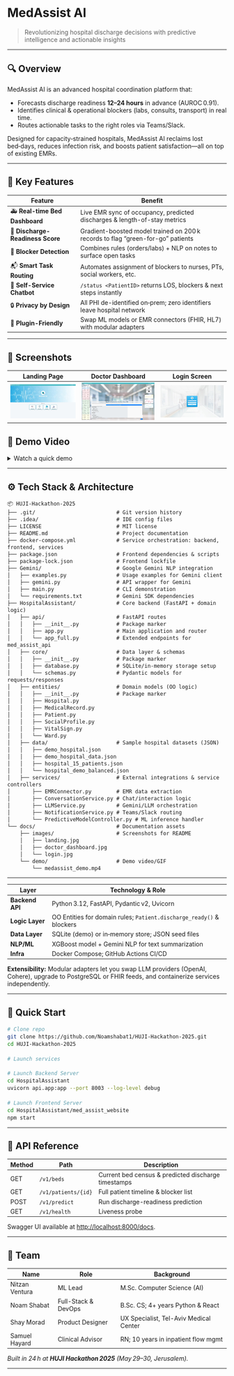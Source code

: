 # MedAssist AI 

> Revolutionizing hospital discharge decisions with predictive intelligence and actionable insights

---

## 🔍 Overview

MedAssist AI is an advanced hospital coordination platform that:

* Forecasts discharge readiness **12–24 hours** in advance (AUROC 0.91).
* Identifies clinical & operational blockers (labs, consults, transport) in real time.
* Routes actionable tasks to the right roles via Teams/Slack.

Designed for capacity‑strained hospitals, MedAssist AI reclaims lost bed‑days, reduces infection risk, and boosts patient satisfaction—all on top of existing EMRs.

---

## 🌟 Key Features

| Feature                          | Benefit                                                                         |
| -------------------------------- | ------------------------------------------------------------------------------- |
| 🚑 **Real-time Bed Dashboard**   | Live EMR sync of occupancy, predicted discharges & length-of-stay metrics       |
| 🤖 **Discharge-Readiness Score** | Gradient-boosted model trained on 200 k records to flag “green-for-go” patients |
| 📝 **Blocker Detection**         | Combines rules (orders/labs) + NLP on notes to surface open tasks               |
| 📬 **Smart Task Routing**        | Automates assignment of blockers to nurses, PTs, social workers, etc.           |
| 💬 **Self-Service Chatbot**      | `/status <PatientID>` returns LOS, blockers & next steps instantly              |
| 🔒 **Privacy by Design**         | All PHI de-identified on‑prem; zero identifiers leave hospital network          |
| 🔌 **Plugin-Friendly**           | Swap ML models or EMR connectors (FHIR, HL7) with modular adapters              |

---

## 📸 Screenshots

| Landing Page                                                                                                                                | Doctor Dashboard                                                                                                                                         | Login Screen                                                                                                                              |
| ------------------------------------------------------------------------------------------------------------------------------------------- | -------------------------------------------------------------------------------------------------------------------------------------------------------- | ----------------------------------------------------------------------------------------------------------------------------------------- |
| <img src="docs/images/landing.jpg" alt="Landing Page" width="600" /> | <img src="docs/images/doctor_dashboard.jpg" alt="Doctor Dashboard" width="600" /> | <img src="docs/images/login.jpg" alt="Login Screen" width="600" /> |

## 🎥 Demo Video

<details>
<summary>Watch a quick demo</summary>

<p align="center">
  <video src="docs/demo/medassist_demo.mp4" controls width="600">
    Your browser does not support the video tag.
  </video>
</p>

</details>

---

## ⚙️ Tech Stack & Architecture

```plaintext
📦 HUJI-Hackathon-2025
├── .git/                          # Git version history
├── .idea/                         # IDE config files
├── LICENSE                        # MIT license
├── README.md                      # Project documentation
├── docker-compose.yml             # Service orchestration: backend, frontend, services
├── package.json                   # Frontend dependencies & scripts
├── package-lock.json              # Frontend lockfile
├── Gemini/                        # Google Gemini NLP integration
│   ├── examples.py                # Usage examples for Gemini client
│   ├── gemini.py                  # API wrapper for Gemini
│   ├── main.py                    # CLI demonstration
│   └── requirements.txt           # Gemini SDK dependencies
├── HospitalAssistant/             # Core backend (FastAPI + domain logic)
│   ├── api/                       # FastAPI routes
│   │   ├── __init__.py            # Package marker
│   │   ├── app.py                 # Main application and router
│   │   └── app_full.py            # Extended endpoints for med_assist_api
│   ├── core/                      # Data layer & schemas
│   │   ├── __init__.py            # Package marker
│   │   ├── database.py            # SQLite/in-memory storage setup
│   │   └── schemas.py             # Pydantic models for requests/responses
│   ├── entities/                  # Domain models (OO logic)
│   │   ├── __init__.py            # Package marker
│   │   ├── Hospital.py
│   │   ├── MedicalRecord.py
│   │   ├── Patient.py
│   │   ├── SocialProfile.py
│   │   ├── VitalSign.py
│   │   └── Ward.py
│   ├── data/                      # Sample hospital datasets (JSON)
│   │   ├── demo_hospital.json
│   │   ├── demo_hospital_data.json
│   │   ├── hospital_15_patients.json
│   │   └── hospital_demo_balanced.json
│   ├── services/                  # External integrations & service controllers
│       ├── EMRConnector.py        # EMR data extraction
│       ├── ConversationService.py # Chat/interaction logic
│       ├── LLMService.py          # Gemini/LLM orchestration
│       ├── NotificationService.py # Teams/Slack routing
│       └── PredictiveModelController.py # ML inference handler   
└── docs/                          # Documentation assets
    ├── images/                    # Screenshots for README
    │   ├── landing.jpg
    │   ├── doctor_dashboard.jpg
    │   └── login.jpg
    └── demo/                      # Demo video/GIF
        └── medassist_demo.mp4

````

---

| Layer           | Technology & Role                                                    |
|-----------------|----------------------------------------------------------------------|
| **Backend API** | Python 3.12, FastAPI, Pydantic v2, Uvicorn                           |
| **Logic Layer** | OO Entities for domain rules; `Patient.discharge_ready()` & blockers  |
| **Data Layer**  | SQLite (demo) or in‑memory store; JSON seed files                    |
| **NLP/ML**      | XGBoost model + Gemini NLP for text summarization                   |
| **Infra**       | Docker Compose; GitHub Actions CI/CD                                 |

**Extensibility:** Modular adapters let you swap LLM providers (OpenAI, Cohere), upgrade to PostgreSQL or FHIR feeds, and containerize services independently.

</details>

---


## 🚀 Quick Start
```bash
# Clone repo
git clone https://github.com/Noamshabat1/HUJI-Hackathon-2025.git
cd HUJI-Hackathon-2025

# Launch services

# Launch Backend Server
cd HospitalAssistant
uvicorn api.app:app --port 8003 --log-level debug

# Launch Frontend Server
cd HospitalAssistant/med_assist_website
npm start
````


---

## 📡 API Reference

| Method | Path                | Description                                         |
| ------ | ------------------- | --------------------------------------------------- |
| GET    | `/v1/beds`          | Current bed census & predicted discharge timestamps |
| GET    | `/v1/patients/{id}` | Full patient timeline & blocker list                |
| POST   | `/v1/predict`       | Run discharge-readiness prediction                  |
| GET    | `/v1/health`        | Liveness probe                                      |

Swagger UI available at [http://localhost:8000/docs](http://localhost:8000/docs).

---

## 👥 Team

| Name           | Role                | Background                             |
| -------------- | ------------------- | -------------------------------------- |
| Nitzan Ventura | ML Lead             | M.Sc. Computer Science (AI)            |
| Noam Shabat    | Full-Stack & DevOps | B.Sc. CS; 4+ years Python & React      |
| Shay Morad     | Product Designer    | UX Specialist, Tel-Aviv Medical Center |
| Samuel Hayard  | Clinical Advisor    | RN; 10 years in inpatient flow mgmt    |

*Built in 24 h at ********HUJI Hackathon 2025******** (May 29–30, Jerusalem).*

---
